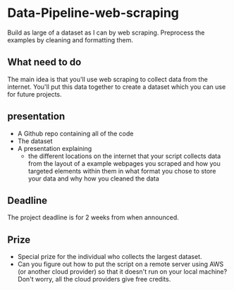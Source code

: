 # Data-Pipeline-web-scraping
Build as large of a dataset as I can by web scraping.  Preprocess the examples by cleaning and formatting them.


## What need to do
The main idea is that you'll use web scraping to collect data from the internet. You'll put this data together to create a dataset which you can use for future projects.

## presentation

- A Github repo containing all of the code 
- The dataset
- A presentation explaining
  - the different locations on the internet that your script collects data from
the layout of a example webpages you scraped and how you targeted elements within them
in what format you chose to store your data and why
how you cleaned the data

## Deadline

The project deadline is for 2 weeks from when announced.

## Prize

- Special prize for the individual who collects the largest dataset.
- Can you figure out how to put the script on a remote server using AWS (or another cloud provider) so that it doesn't run on your local machine? Don't worry, all the cloud providers give free credits.

